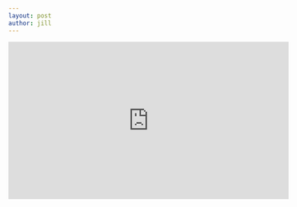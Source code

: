 ```yaml
---
layout: post
author: jill
---
```


<iframe width="560" height="315" src="https://www.youtube.com/embed/j2ZOPnsluag?si=QKuHfEK9gEA-5Wor" title="YouTube video player" frameborder="0" allow="accelerometer; autoplay; clipboard-write; encrypted-media; gyroscope; picture-in-picture; web-share" referrerpolicy="strict-origin-when-cross-origin" allowfullscreen></iframe>